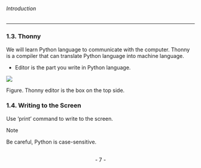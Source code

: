 ###### Introduction
---

### 1.3. Thonny
We will learn Python language to communicate with the computer.
Thonny is a compiler that can translate Python language into machine language.
  + Editor is the part you write in Python language.

![](http://legendary.cdn.play8.io/learnpython/img/day1/1.3.1.png)

Figure. Thonny editor is the box on the top side.

### 1.4. Writing to the Screen
Use ‘print’ command to write to the screen.

> [!NOTE]
> Be careful, Python is case-sensitive.

<br>

<center> - 7 - </center>

